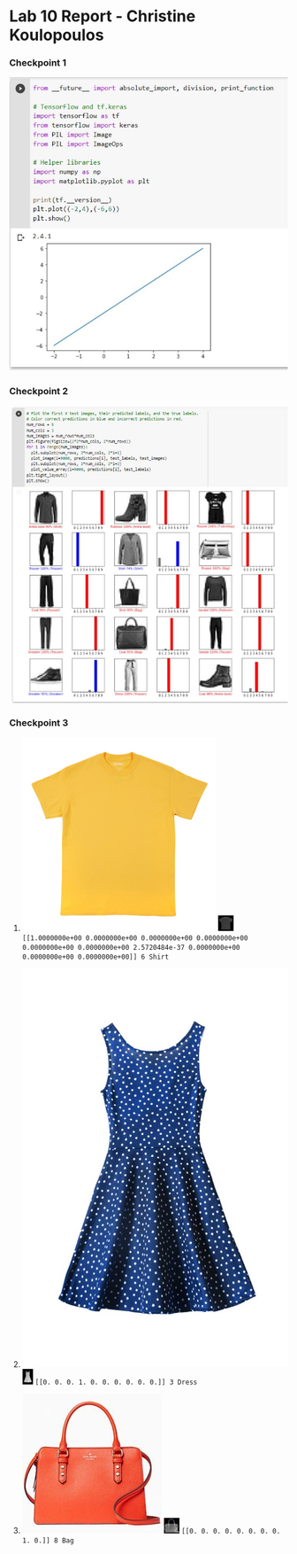 # Lab 10 Report - Christine Koulopoulos

### Checkpoint 1

![checkpoint1](images/checkpoint1.JPG)

### Checkpoint 2

![checkpoint2](images/checkpoint2.JPG)

### Checkpoint 3

1. ![tshirt](images/tshirt.jpg)
![tshirt-edited](images/tshirt-edited.jpg)
`[[1.0000000e+00 0.0000000e+00 0.0000000e+00 0.0000000e+00 0.0000000e+00
  0.0000000e+00 2.5720484e-37 0.0000000e+00 0.0000000e+00 0.0000000e+00]] 6 Shirt`

2. ![dress](images/dress.jpg)
![dress-edited](images/dress-edited.jpg)
`[[0. 0. 0. 1. 0. 0. 0. 0. 0. 0.]] 3 Dress`

3. ![purse](images/purse.jpg)
![purse-edited](images/purse-edited.jpg)
`[[0. 0. 0. 0. 0. 0. 0. 0. 1. 0.]] 8 Bag`
